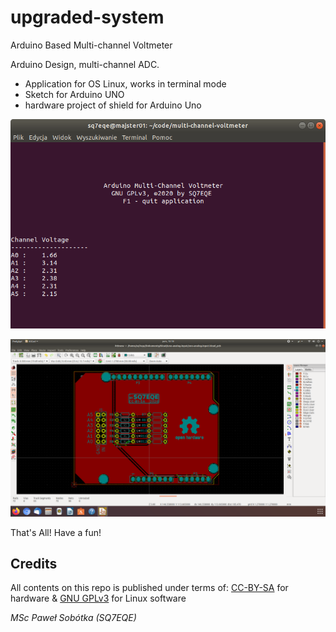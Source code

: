# upgraded-system
Arduino Based Multi-channel Voltmeter

Arduino Design, multi-channel ADC.

- Application for OS Linux, works in terminal mode
- Sketch for Arduino UNO
- hardware project of shield for Arduino Uno

![screen1](https://github.com/majsterklepka/upgraded-system/raw/master/assets/img/screen1.png "screen1.png")

![screen2](https://github.com/majsterklepka/upgraded-system/raw/master/assets/img/screen2.png "screen2.png")

That's All! Have a fun!

## Credits

All contents on this repo is published under terms of: [CC-BY-SA](https://creativecommons.org/licenses/by-sa/4.0/) for hardware & [GNU GPLv3](https://www.gnu.org/licenses/gpl-3.0.html) for Linux software

_MSc Paweł Sobótka (SQ7EQE)_
